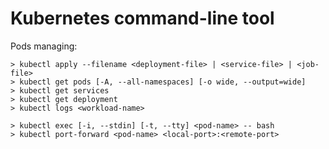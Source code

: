 # Kubernetes command-line tool

Pods managing:

```CMD
> kubectl apply --filename <deployment-file> | <service-file> | <job-file>
> kubectl get pods [-A, --all-namespaces] [-o wide, --output=wide]
> kubectl get services
> kubectl get deployment
> kubectl logs <workload-name>
```

```CMD
> kubectl exec [-i, --stdin] [-t, --tty] <pod-name> -- bash
> kubectl port-forward <pod-name> <local-port>:<remote-port>
```
